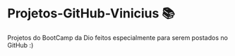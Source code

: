 # Projetos-GitHub-Vinicius 📚
Projetos do BootCamp da Dio feitos especialmente para serem postados no GitHub :)
